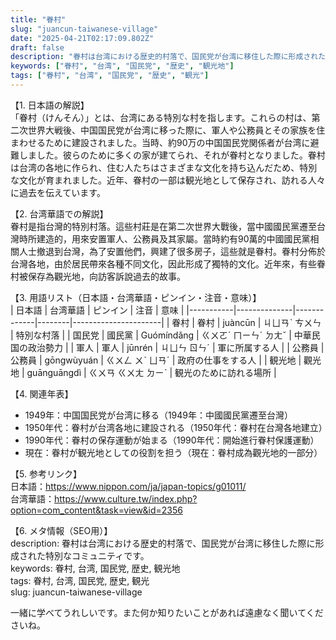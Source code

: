 ```yaml
---
title: "眷村"
slug: "juancun-taiwanese-village"
date: "2025-04-21T02:17:09.802Z"
draft: false
description: "眷村は台湾における歴史的村落で、国民党が台湾に移住した際に形成された特別なコミュニティです。"
keywords: ["眷村", "台湾", "国民党", "歴史", "観光地"]
tags: ["眷村", "台湾", "国民党", "歴史", "観光"]
---
```


【1. 日本語の解説】  
「眷村（けんそん）」とは、台湾にある特別な村を指します。これらの村は、第二次世界大戦後、中国国民党が台湾に移った際に、軍人や公務員とその家族を住まわせるために建設されました。当時、約90万の中国国民党関係者が台湾に避難しました。彼らのために多くの家が建てられ、それが眷村となりました。眷村は台湾の各地に作られ、住む人たちはさまざまな文化を持ち込んだため、特別な文化が育まれました。近年、眷村の一部は観光地として保存され、訪れる人々に過去を伝えています。

【2. 台湾華語での解説】  
眷村是指台灣的特別村落。這些村莊是在第二次世界大戰後，當中國國民黨遷至台灣時所建造的，用來安置軍人、公務員及其家屬。當時約有90萬的中國國民黨相關人士撤退到台灣，為了安置他們，興建了很多房子，這些就是眷村。眷村分佈於台灣各地，由於居民帶來各種不同文化，因此形成了獨特的文化。近年來，有些眷村被保存為觀光地，向訪客訴說過去的故事。

【3. 用語リスト（日本語・台湾華語・ピンイン・注音・意味）】  
| 日本語      | 台湾華語       | ピンイン       | 注音     | 意味                   |
|-----------|--------------|-------------|--------|----------------------|
| 眷村      | 眷村         | juàncūn     | ㄐㄩㄢˋ ㄘㄨㄣ | 特別な村落                |
| 国民党     | 國民黨         | Guómíndǎng  | ㄍㄨㄛˊ ㄇㄧㄣˊ ㄉㄤˇ | 中華民国の政治勢力          |
| 軍人      | 軍人          | jūnrén      | ㄐㄩㄣ ㄖㄣˊ  | 軍に所属する人           |
| 公務員     | 公務員         | gōngwùyuán | ㄍㄨㄥ ㄨˋ ㄩㄢˊ | 政府の仕事をする人        |
| 観光地     | 觀光地         | guānguāngdì | ㄍㄨㄢ ㄍㄨㄤ ㄉㄧˋ | 観光のために訪れる場所       |

【4. 関連年表】  
- 1949年：中国国民党が台湾に移る（1949年：中國國民黨遷至台灣）
- 1950年代：眷村が台湾各地に建設される（1950年代：眷村在台灣各地建立）
- 1990年代：眷村の保存運動が始まる（1990年代：開始進行眷村保護運動）
- 現在：眷村が観光地としての役割を担う（現在：眷村成為觀光地的一部分）

【5. 参考リンク】  
日本語：https://www.nippon.com/ja/japan-topics/g01011/  
台湾華語：https://www.culture.tw/index.php?option=com_content&task=view&id=2356  

【6. メタ情報（SEO用）】  
description: 眷村は台湾における歴史的村落で、国民党が台湾に移住した際に形成された特別なコミュニティです。  
keywords: 眷村, 台湾, 国民党, 歴史, 観光地  
tags: 眷村, 台湾, 国民党, 歴史, 観光  
slug: juancun-taiwanese-village  

一緒に学べてうれしいです。また何か知りたいことがあれば遠慮なく聞いてくださいね。